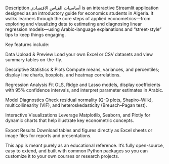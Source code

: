 Description
أساسيات القياس الاقتصادي is an interactive Streamlit application designed as an introductory guide for economics students in Algeria. It walks learners through the core steps of applied econometrics—from exploring and visualizing data to estimating and diagnosing linear regression models—using Arabic-language explanations and “street-style” tips to keep things engaging.

Key features include:

Data Upload & Preview
Load your own Excel or CSV datasets and view summary tables on-the-fly.

Descriptive Statistics & Plots
Compute means, variances, and percentiles; display line charts, boxplots, and heatmap correlations.

Regression Analysis
Fit OLS, Ridge and Lasso models, display coefficients with 95% confidence intervals, and interpret parameter estimates in Arabic.

Model Diagnostics
Check residual normality (Q-Q plots, Shapiro–Wilk), multicollinearity (VIF), and heteroskedasticity (Breusch–Pagan test).

Interactive Visualizations
Leverage Matplotlib, Seaborn, and Plotly for dynamic charts that help illustrate key econometric concepts.

Export Results
Download tables and figures directly as Excel sheets or image files for reports and presentations.

This app is meant purely as an educational reference. It’s fully open-source, easy to extend, and built with common Python packages so you can customize it to your own courses or research projects.
